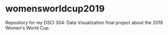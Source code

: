 # womensworldcup2019
Repository for my DSCI 304: Data Visualization final project about the 2019 Women's World Cup. 
